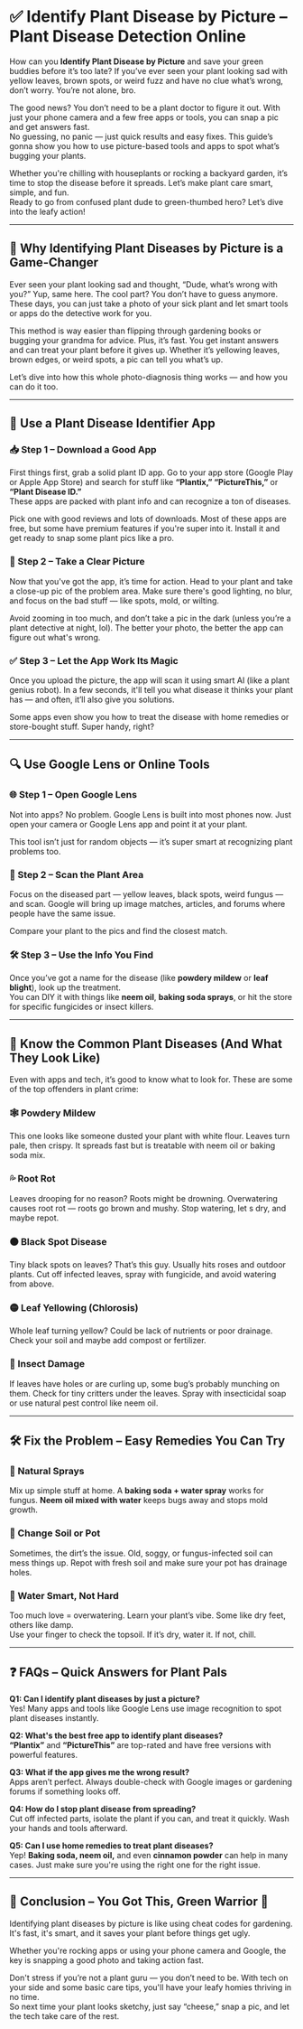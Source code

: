 # ✅ Identify Plant Disease by Picture – Plant Disease Detection Online

How can you **Identify Plant Disease by Picture** and save your green buddies before it’s too late? If you’ve ever seen your plant looking sad with yellow leaves, brown spots, or weird fuzz and have no clue what’s wrong, don’t worry. You’re not alone, bro.

The good news? You don’t need to be a plant doctor to figure it out. With just your phone camera and a few free apps or tools, you can snap a pic and get answers fast.  
No guessing, no panic — just quick results and easy fixes. This guide’s gonna show you how to use picture-based tools and apps to spot what’s bugging your plants.

Whether you're chilling with houseplants or rocking a backyard garden, it’s time to stop the disease before it spreads. Let’s make plant care smart, simple, and fun.  
Ready to go from confused plant dude to green-thumbed hero? Let’s dive into the leafy action!

---

## 📸 Why Identifying Plant Diseases by Picture is a Game-Changer

Ever seen your plant looking sad and thought, “Dude, what’s wrong with you?” Yup, same here. The cool part? You don’t have to guess anymore. These days, you can just take a photo of your sick plant and let smart tools or apps do the detective work for you.

This method is way easier than flipping through gardening books or bugging your grandma for advice. Plus, it’s fast. You get instant answers and can treat your plant before it gives up. Whether it’s yellowing leaves, brown edges, or weird spots, a pic can tell you what’s up.

Let’s dive into how this whole photo-diagnosis thing works — and how you can do it too.

---

## 📱 Use a Plant Disease Identifier App

### 📥 Step 1 – Download a Good App

First things first, grab a solid plant ID app. Go to your app store (Google Play or Apple App Store) and search for stuff like **“Plantix,” “PictureThis,”** or **“Plant Disease ID.”**  
These apps are packed with plant info and can recognize a ton of diseases.

Pick one with good reviews and lots of downloads. Most of these apps are free, but some have premium features if you're super into it. Install it and get ready to snap some plant pics like a pro.

### 📸 Step 2 – Take a Clear Picture

Now that you've got the app, it’s time for action. Head to your plant and take a close-up pic of the problem area. Make sure there's good lighting, no blur, and focus on the bad stuff — like spots, mold, or wilting.

Avoid zooming in too much, and don’t take a pic in the dark (unless you’re a plant detective at night, lol). The better your photo, the better the app can figure out what's wrong.

### ✅ Step 3 – Let the App Work Its Magic

Once you upload the picture, the app will scan it using smart AI (like a plant genius robot). In a few seconds, it'll tell you what disease it thinks your plant has — and often, it’ll also give you solutions.

Some apps even show you how to treat the disease with home remedies or store-bought stuff. Super handy, right?

---

## 🔍 Use Google Lens or Online Tools

### 🌐 Step 1 – Open Google Lens

Not into apps? No problem. Google Lens is built into most phones now. Just open your camera or Google Lens app and point it at your plant.

This tool isn’t just for random objects — it’s super smart at recognizing plant problems too.

### 🌱 Step 2 – Scan the Plant Area

Focus on the diseased part — yellow leaves, black spots, weird fungus — and scan. Google will bring up image matches, articles, and forums where people have the same issue.

Compare your plant to the pics and find the closest match.

### 🛠 Step 3 – Use the Info You Find

Once you’ve got a name for the disease (like **powdery mildew** or **leaf blight**), look up the treatment.  
You can DIY it with things like **neem oil**, **baking soda sprays**, or hit the store for specific fungicides or insect killers.

---

## 🧠 Know the Common Plant Diseases (And What They Look Like)

Even with apps and tech, it’s good to know what to look for. These are some of the top offenders in plant crime:

### 🕸 Powdery Mildew

This one looks like someone dusted your plant with white flour. Leaves turn pale, then crispy. It spreads fast but is treatable with neem oil or baking soda mix.

### 💦 Root Rot

Leaves drooping for no reason? Roots might be drowning. Overwatering causes root rot — roots go brown and mushy. Stop watering, let s dry, and maybe repot.

### ⚫ Black Spot Disease

Tiny black spots on leaves? That’s this guy. Usually hits roses and outdoor plants. Cut off infected leaves, spray with fungicide, and avoid watering from above.

### 🟡 Leaf Yellowing (Chlorosis)

Whole leaf turning yellow? Could be lack of nutrients or poor drainage. Check your soil and maybe add compost or fertilizer.

### 🐛 Insect Damage

If leaves have holes or are curling up, some bug’s probably munching on them. Check for tiny critters under the leaves. Spray with insecticidal soap or use natural pest control like neem oil.

---

## 🛠 Fix the Problem – Easy Remedies You Can Try

### 🧴 Natural Sprays

Mix up simple stuff at home. A **baking soda + water spray** works for fungus. **Neem oil mixed with water** keeps bugs away and stops mold growth.

### 🌱 Change Soil or Pot

Sometimes, the dirt’s the issue. Old, soggy, or fungus-infected soil can mess things up. Repot with fresh soil and make sure your pot has drainage holes.

### 🚱 Water Smart, Not Hard

Too much love = overwatering. Learn your plant’s vibe. Some like dry feet, others like damp.  
Use your finger to check the topsoil. If it’s dry, water it. If not, chill.

---

## ❓ FAQs – Quick Answers for Plant Pals

**Q1: Can I identify plant diseases by just a picture?**  
Yes! Many apps and tools like Google Lens use image recognition to spot plant diseases instantly.

**Q2: What's the best free app to identify plant diseases?**  
**“Plantix”** and **“PictureThis”** are top-rated and have free versions with powerful features.

**Q3: What if the app gives me the wrong result?**  
Apps aren’t perfect. Always double-check with Google images or gardening forums if something looks off.

**Q4: How do I stop plant disease from spreading?**  
Cut off infected parts, isolate the plant if you can, and treat it quickly. Wash your hands and tools afterward.

**Q5: Can I use home remedies to treat plant diseases?**  
Yep! **Baking soda, neem oil,** and even **cinnamon powder** can help in many cases. Just make sure you're using the right one for the right issue.

---

## 🏁 Conclusion – You Got This, Green Warrior 🌿

Identifying plant diseases by picture is like using cheat codes for gardening. It's fast, it's smart, and it saves your plant before things get ugly.

Whether you're rocking apps or using your phone camera and Google, the key is snapping a good photo and taking action fast.

Don't stress if you’re not a plant guru — you don’t need to be. With tech on your side and some basic care tips, you'll have your leafy homies thriving in no time.  
So next time your plant looks sketchy, just say “cheese,” snap a pic, and let the tech take care of the rest.
